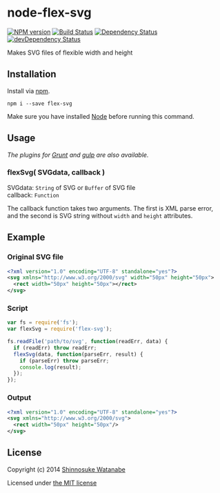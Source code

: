 # node-flex-svg

[![NPM version](https://badge.fury.io/js/flex-svg.png)](http://badge.fury.io/js/flex-svg)
[![Build Status](https://travis-ci.org/shinnn/node-flex-svg.png?branch=master)](https://travis-ci.org/shinnn/node-flex-svg)
[![Dependency Status](https://david-dm.org/shinnn/node-flex-svg.png)](https://david-dm.org/shinnn/node-flex-svg)
[![devDependency Status](https://david-dm.org/shinnn/node-flex-svg/dev-status.png)](https://david-dm.org/shinnn/node-flex-svg#info=devDependencies)

Makes SVG files of flexible width and height

## Installation

Install via [npm](https://npmjs.org/).

```
npm i --save flex-svg
```

Make sure you have installed [Node](http://nodejs.org/) before running this command.

## Usage

*The plugins for [Grunt](https://github.com/shinnn/grunt-flex-svg) and [gulp](https://github.com/shinnn/gulp-flex-svg) are also available.*

### flexSvg( SVGdata, callback )

SVGdata: `String` of SVG or `Buffer` of SVG file  
callback: `Function`

The callback function takes two arguments. The first is XML parse error, and the second is SVG string without `width` and `height` attributes.

## Example

### Original SVG file

```xml
<?xml version="1.0" encoding="UTF-8" standalone="yes"?>
<svg xmlns="http://www.w3.org/2000/svg" width="50px" height="50px">
  <rect width="50px" height="50px"></rect>
</svg>
```

### Script

```javascript
var fs = require('fs');
var flexSvg = require('flex-svg');

fs.readFile('path/to/svg', function(readErr, data) {
  if (readErr) throw readErr;
  flexSvg(data, function(parseErr, result) {
    if (parseErr) throw parseErr;
    console.log(result);
  });
});
```

### Output

```xml
<?xml version="1.0" encoding="UTF-8" standalone="yes"?>
<svg xmlns="http://www.w3.org/2000/svg">
  <rect width="50px" height="50px"/>
</svg>
```

## License

Copyright (c) 2014 [Shinnosuke Watanabe](https://github.com/shinnn)

Licensed under [the MIT license](./LICENSE)